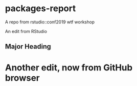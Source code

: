 # packages-report
A repo from rstudio::conf2019 wtf workshop

An edit from RStudio
## Major Heading
# Another edit, now from GitHub browser
